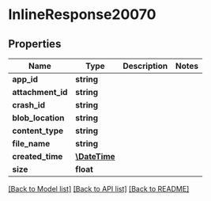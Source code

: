 # InlineResponse20070

## Properties
Name | Type | Description | Notes
------------ | ------------- | ------------- | -------------
**app_id** | **string** |  | 
**attachment_id** | **string** |  | 
**crash_id** | **string** |  | 
**blob_location** | **string** |  | 
**content_type** | **string** |  | 
**file_name** | **string** |  | 
**created_time** | [**\DateTime**](\DateTime.md) |  | 
**size** | **float** |  | 

[[Back to Model list]](../README.md#documentation-for-models) [[Back to API list]](../README.md#documentation-for-api-endpoints) [[Back to README]](../README.md)


